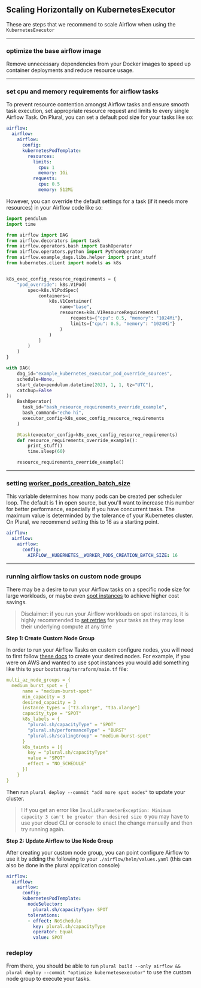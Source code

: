 ## Scaling Horizontally on KubernetesExecutor

These are steps that we recommend to scale Airflow when using the `KubernetesExecutor`

___

### optimize the base airflow image

Remove unnecessary dependencies from your Docker images to speed up container deployments and reduce resource usage.

___

### set cpu and memory requirements for airflow tasks

To prevent resource contention amongst Airflow tasks and ensure smooth task execution, set appropriate resource request and limits to every single Airflow Task. On Plural, you can set a default pod size for your tasks like so:

```yaml
airflow:
  airflow:
    airflow:
      config:
      kubernetesPodTemplate:
        resources:
          limits:
            cpu: 1
            memory: 1Gi
          requests:
            cpu: 0.5
            memory: 512Mi
```

However, you can override the default settings for a task (if it needs more resources) in your Airflow code like so:

```python
import pendulum
import time

from airflow import DAG
from airflow.decorators import task
from airflow.operators.bash import BashOperator
from airflow.operators.python import PythonOperator
from airflow.example_dags.libs.helper import print_stuff
from kubernetes.client import models as k8s


k8s_exec_config_resource_requirements = {
    "pod_override": k8s.V1Pod(
        spec=k8s.V1PodSpec(
            containers=[
                k8s.V1Container(
                    name="base",
                    resources=k8s.V1ResourceRequirements(
                        requests={"cpu": 0.5, "memory": "1024Mi"},
                        limits={"cpu": 0.5, "memory": "1024Mi"}
                    )
                )
            ]
        )
    )
}

with DAG(
    dag_id="example_kubernetes_executor_pod_override_sources",
    schedule=None,
    start_date=pendulum.datetime(2023, 1, 1, tz="UTC"),
    catchup=False
):
    BashOperator(
      task_id="bash_resource_requirements_override_example",
      bash_command="echo hi",
      executor_config=k8s_exec_config_resource_requirements
    )

    @task(executor_config=k8s_exec_config_resource_requirements)
    def resource_requirements_override_example():
        print_stuff()
        time.sleep(60)

    resource_requirements_override_example()
```
___

### setting [worker_pods_creation_batch_size](https://airflow.apache.org/docs/apache-airflow-providers-cncf-kubernetes/stable/configurations-ref.html#worker-pods-creation-batch-size)

This variable determines how many pods can be created per scheduler loop. The default is 1 in open source, but you'll want to increase this number for better performance, especially if you have concurrent tasks. The maximum value is determinded by the tolerance of your Kubernetes  cluster. On Plural, we recommend setting this to 16 as a starting point.

```yaml
airflow:
  airflow:
    airflow:
      config:
        AIRFLOW__KUBERNETES__WORKER_PODS_CREATION_BATCH_SIZE: 16
```
___

### running airflow tasks on custom node groups

There may be a desire to run your Airflow tasks on a specific node size for large workloads, or maybe even 
[spot instances](https://docs.aws.amazon.com/AWSEC2/latest/UserGuide/using-spot-instances.html) to achieve higher cost 
savings.

> Disclaimer: if you run your Airflow workloads on spot instances, it is highly recommended to [set retries](https://docs.astronomer.io/learn/rerunning-dags) 
> for your tasks as they may lose their underlying compute at any time

__Step 1: Create Custom Node Group__

In order to run your Airflow Tasks on custom configure nodes, you will need to first follow [these docs](https://docs.plural.sh/operations/cluster-configuration#modifying-node-types)
to create your desired nodes. For example, if you were on AWS and wanted to use spot instances you would add something 
like this to your `bootstrap/terraform/main.tf` file:

```yaml
multi_az_node_groups = {
  medium_burst_spot = {
      name = "medium-burst-spot"
      min_capacity = 3
      desired_capacity = 3
      instance_types = ["t3.xlarge", "t3a.xlarge"]
      capacity_type = "SPOT"
      k8s_labels = {
        "plural.sh/capacityType" = "SPOT"
        "plural.sh/performanceType" = "BURST"
        "plural.sh/scalingGroup" = "medium-burst-spot"
      }
      k8s_taints = [{
        key = "plural.sh/capacityType"
        value = "SPOT"
        effect = "NO_SCHEDULE"
      }]
    }
}
```

Then run `plural deploy --commit "add more spot nodes"` to update your cluster.

> ! If you get an error like `InvalidParameterException: Minimum capacity 3 can't be greater than desired size 0` you 
> may have to use your cloud CLI or console to enact the change manually and then try running again.


__Step 2: Update Airflow to Use Node Group__

After creating your custom node group, you can point configure Airflow to use it by adding the following to your 
`./airflow/helm/values.yaml` (this can also be done in the plural application console)

```yaml
airflow:
  airflow:
    airflow:
      config:
      kubernetesPodTemplate:
        nodeSelector:
          plural.sh/capacityType: SPOT
        tolerations:
        - effect: NoSchedule
          key: plural.sh/capacityType
          operator: Equal
          value: SPOT
```


### redeploy

From there, you should be able to run `plural build --only airflow && plural deploy --commit "optimize kubernetesexecutor"` to 
use the custom node group to execute your tasks.